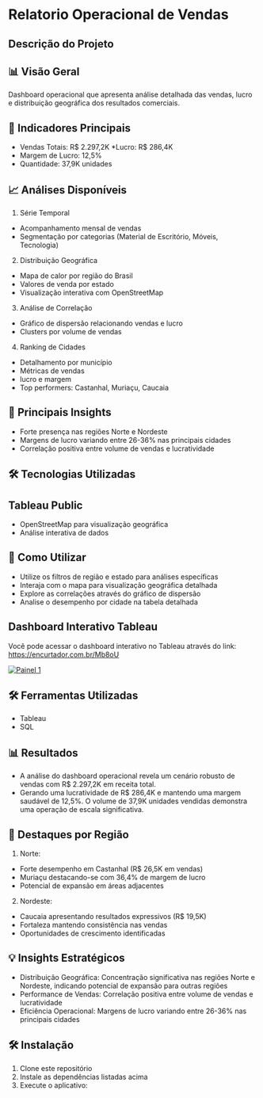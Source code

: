 # Relatorio Operacional de Vendas

## Descrição do Projeto
 
## 📊 Visão Geral
Dashboard operacional que apresenta análise detalhada das vendas, lucro e distribuição geográfica dos resultados comerciais.
## 🔑 Indicadores Principais

* Vendas Totais: R$ 2.297,2K
*Lucro: R$ 286,4K
* Margem de Lucro: 12,5%
* Quantidade: 37,9K unidades

## 📈 Análises Disponíveis


1. Série Temporal

* Acompanhamento mensal de vendas
* Segmentação por categorias (Material de Escritório, Móveis, Tecnologia)



2. Distribuição Geográfica

* Mapa de calor por região do Brasil
* Valores de venda por estado
* Visualização interativa com OpenStreetMap


3. Análise de Correlação

* Gráfico de dispersão relacionando vendas e lucro
* Clusters por volume de vendas


4. Ranking de Cidades

* Detalhamento por município
* Métricas de vendas
* lucro e margem
* Top performers: Castanhal, Muriaçu, Caucaia



## 🎯 Principais Insights

* Forte presença nas regiões Norte e Nordeste
* Margens de lucro variando entre 26-36% nas principais cidades
* Correlação positiva entre volume de vendas e lucratividade

## 🛠 Tecnologias Utilizadas

## Tableau Public
* OpenStreetMap para visualização geográfica
* Análise interativa de dados

## 📱 Como Utilizar

* Utilize os filtros de região e estado para análises específicas
* Interaja com o mapa para visualização geográfica detalhada
* Explore as correlações através do gráfico de dispersão
* Analise o desempenho por cidade na tabela detalhada

## Dashboard Interativo Tableau
Você pode acessar o dashboard interativo no Tableau através do link: https://encurtador.com.br/Mb8oU
<div class='tableauPlaceholder' id='viz1730345003962' style='position: relative'>
    <noscript>
        <a href='#'>
            <img alt='Painel 1' src='https://public.tableau.com/static/images/Ex/Exercicio_3_17303100897160/Painel1/1_rss.png' style='border: none' />
        </a>
</div>


## 🛠️ Ferramentas Utilizadas
- Tableau
- SQL

## 📊 Resultados

* A análise do dashboard operacional revela um cenário robusto de vendas com R$ 2.297,2K em receita total.
* Gerando uma lucratividade de R$ 286,4K e mantendo uma margem saudável de 12,5%. O volume de 37,9K unidades vendidas demonstra uma operação de escala significativa.

## 🎯 Destaques por Região

1. Norte:

* Forte desempenho em Castanhal (R$ 26,5K em vendas)
* Muriaçu destacando-se com 36,4% de margem de lucro
* Potencial de expansão em áreas adjacentes

2. Nordeste:

* Caucaia apresentando resultados expressivos (R$ 19,5K)
* Fortaleza mantendo consistência nas vendas
* Oportunidades de crescimento identificadas


## 💡 Insights Estratégicos

* Distribuição Geográfica: Concentração significativa nas regiões Norte e Nordeste, indicando potencial de expansão para outras regiões
* Performance de Vendas: Correlação positiva entre volume de vendas e lucratividade
* Eficiência Operacional: Margens de lucro variando entre 26-36% nas principais cidades


## 🛠️ Instalação

1. Clone este repositório
2. Instale as dependências listadas acima
3. Execute o aplicativo:

